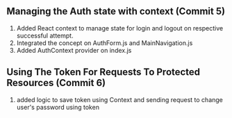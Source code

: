 ## Managing the Auth state with context (Commit 5)

1. Added React context to manage state for login and logout on respective successful attempt.
2. Integrated the concept on AuthForm.js and MainNavigation.js
3. Added AuthContext provider on index.js

## Using The Token For Requests To Protected Resources (Commit 6)

1. added logic to save token using Context and sending request to change user's password using token